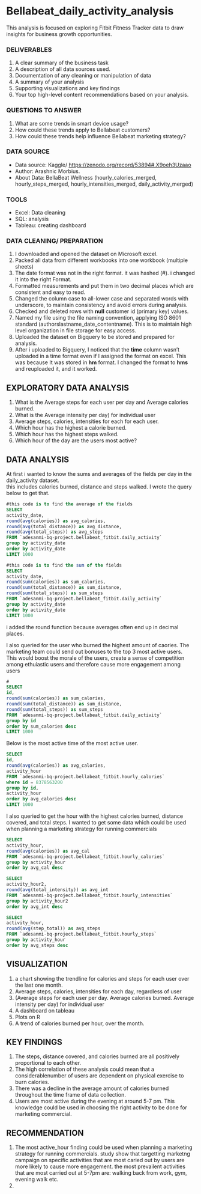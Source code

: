 # Bellabeat_daily_activity_analysis
This analysis is focused on exploring Fitbit Fitness Tracker data to draw insights for business growth opportunities.

### DELIVERABLES
1.	A clear summary of the business task 
2.	A description of all data sources used. 
3.	Documentation of any cleaning or manipulation of data 
4.	A summary of your analysis 
5.	Supporting visualizations and key findings 
6.	Your top high-level content recommendations based on your analysis.

### QUESTIONS TO ANSWER
1.	What are some trends in smart device usage? 
2.	How could these trends apply to Bellabeat customers? 
3.	How could these trends help influence Bellabeat marketing strategy?

### DATA SOURCE
- Data source: Kaggle/ https://zenodo.org/record/53894#.X9oeh3Uzaao  
- Author: Arashnic Morbius.  
- About Data: BellaBeat Wellness (hourly_calories_merged, hourly_steps_merged, hourly_intensities_merged, daily_activity_merged)

### TOOLS
- Excel: Data cleaning  
- SQL: analysis  
- Tableau: creating dashboard

### DATA CLEANING/ PREPARATION
1.	I downloaded and opened the dataset on Microsoft excel.
2.	Packed all data from different workbooks into one workbook (multiple sheets)
3.	The date format was not in the right format. it was hashed (#). i changed it into the right Format. 
4.	Formatted measurements and put them in two decimal places which are consistent and easy to read.
5.	Changed the column case to all-lower case and separated words with underscore, to maintain consistency and avoid errors during analysis.
6.	Checked and deleted rows with **null** customer id (primary key) values.
7.	Named my file using the file naming convention, applying ISO 8601 standard (authorslastname_date_contentname). This is to maintain high level organization in file storage for easy access.
8.	Uploaded the dataset on Bigquery to be stored and prepared for analysis.
9.	After i uploaded to Bigquery, I noticed that the **time** column wasn’t uploaded in a time format even if I assigned the format on excel. This was because It was stored in **hm** format. I changed the format to **hms** and reuploaded it, and it worked.

## EXPLORATORY DATA ANALYSIS 
1.  What is the Average steps for each user per day and Average calories burned.
2.  What is the Average intensity per day) for individual user 
4.	Average steps, calories, intensities for each for each user.
7.	Which hour has the highest a calorie burned.
8.	Which hour has the highest steps walked.
9.	Which hour of the day are the users most active?

## DATA ANALYSIS
At first i wanted to know the sums and averages of the fields per day in the daily_activity dataset.  
this includes calories burned, distance and steps walked. I wrote the query below to get that.
```SQL
#this code is to find the average of the fields
SELECT
activity_date,
round(avg(calories)) as avg_calories,
round(avg(total_distance)) as avg_distance, 
round(avg(total_steps)) as avg_steps
FROM `adesanmi-bq-project.bellabeat_fitbit.daily_activity`
group by activity_date
order by activity_date
LIMIT 1000
```
```SQL
#this code is to find the sum of the fields
SELECT 
activity_date,
round(sum(calories)) as sum_calories,
round(sum(total_distance)) as sum_distance, 
round(sum(total_steps)) as sum_steps
FROM `adesanmi-bq-project.bellabeat_fitbit.daily_activity`
group by activity_date
order by activity_date
LIMIT 1000
```
i added the round function because averages often end up in decimal places.  

I also queried for the user who burned the highest amount of caories. The marketing team could send out bonuses to the top 3 most active users.  
This would boost the morale of the users, create a sense of competition among ethuiastic users and therefore cause more engagement among users
```SQL
#
SELECT 
id,
round(sum(calories)) as sum_calories,
round(sum(total_distance)) as sum_distance, 
round(sum(total_steps)) as sum_steps
FROM `adesanmi-bq-project.bellabeat_fitbit.daily_activity`
group by id 
order by sum_calories desc
LIMIT 1000
```
Below is the most active time of the most active user. 
```SQL
SELECT 
id, 
round(avg(calories)) as avg_calories, 
activity_hour 
FROM `adesanmi-bq-project.bellabeat_fitbit.hourly_calories` 
where id = 8378563200 
group by id, 
activity_hour 
order by avg_calories desc
LIMIT 1000
```
I also queried to get the hour with the highest calories burned, distance covered, and total steps.
I wanted to get some data which could be used when planning a marketing strategy for running commercials
```SQL
SELECT 
activity_hour,
round(avg(calories)) as avg_cal
FROM `adesanmi-bq-project.bellabeat_fitbit.hourly_calories`
group by activity_hour
order by avg_cal desc
```
```SQL
SELECT 
activity_hour2,
round(avg(total_intensity)) as avg_int
FROM `adesanmi-bq-project.bellabeat_fitbit.hourly_intensities`
group by activity_hour2
order by avg_int desc
```
```SQL
SELECT 
activity_hour,
round(avg(step_total)) as avg_steps
FROM `adesanmi-bq-project.bellabeat_fitbit.hourly_steps`
group by activity_hour
order by avg_steps desc
```

## VISUALIZATION
1.	a chart showing the trendline for calories and steps for each user over the last one month.
2.	Average steps, calories, intensities for each day, regardless of user
3.	(Average steps for each user per day. Average calories burned. Average intensity per day) for individual user 
4.	A dashboard on tableau
5.	Plots on R
6.	A trend of calories burned per hour, over the month.
   
## KEY FINDINGS
1.	The steps, distance covered, and calories burned are all positively proportional to each other.
2.	The high correlation of these analysis could mean that a considerablenumber of users are dependent on physical exercise to burn calories.
3.	There was a decline in the average amount of calories burned throughout the time frame of data collection. 
4.	Users are most active during the evening at around 5-7 pm. This knowledge could be used in choosing the right activity to be done for marketing commercial.

## RECOMMENDATION
1. The most active_hour finding could be used when planning a marketing strategy for running commercials. study show that targetting marketng campaign on specific activities that are most caried out by users are more likely to cause more engagement. the most prevailent activities that are most carried out at 5-7pm are: walking back from work, gym, evening walk etc.
2. 
	 
